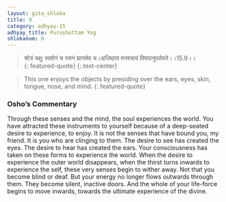 ```yaml
---
layout: gita_shloka
title: 9
category: adhyay-15
adhyay_title: Puruṣhottam Yog
shlokanum: 9
---
```


> श्रोत्रं चक्षुः स्पर्शनं च रसनं घ्राणमेव च।अधिष्ठाय मनश्चायं विषयानुपसेवते।।15.9।।
{:.featured-quote} 
{:.text-center}

> This one enjoys the objects by presiding over the ears, eyes, skin, tongue, nose, and mind.
{:.featured-quote}

### Osho’s Commentary
Through these senses and the mind, the soul experiences the world. You have attracted these instruments to yourself because of a deep-seated desire to experience, to enjoy.
It is not the senses that have bound you, my friend. It is you who are clinging to them. The desire to see has created the eyes. The desire to hear has created the ears. Your consciousness has taken on these forms to experience the world.
When the desire to experience the outer world disappears, when the thirst turns inwards to experience the self, these very senses begin to wither away. Not that you become blind or deaf. But your energy no longer flows outwards through them. They become silent, inactive doors. And the whole of your life-force begins to move inwards, towards the ultimate experience of the divine.
